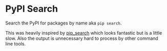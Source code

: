 # PyPI Search

Search the PyPI for packages by name aka `pip search`.

This was heavily inspired by [pip_search](https://github.com/victorgarric/pip_search) which looks fantastic but is a little slow. Also the output is unnecessary hard to process by other command line tools.
